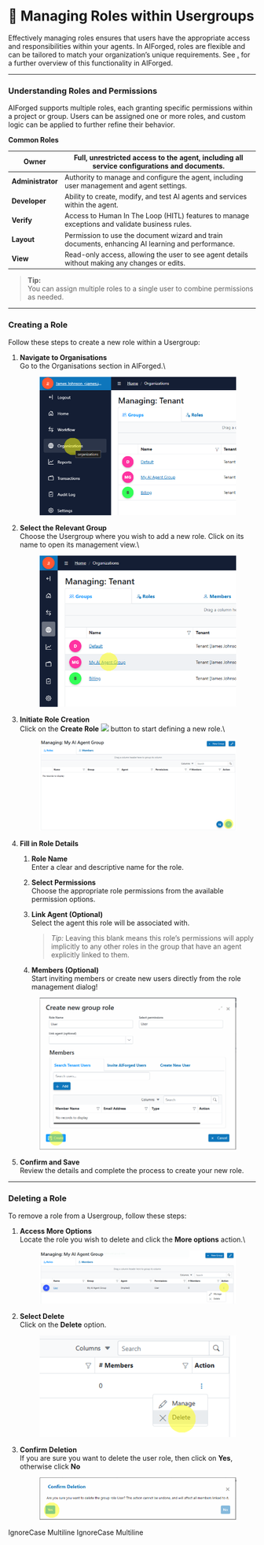 # 📏 Managing Roles within Usergroups

Effectively managing roles ensures that users have the appropriate access and responsibilities within your agents. In AIForged, roles are flexible and can be tailored to match your organization’s unique requirements. See [.](./ "mention") for a further overview of this functionality in AIForged.

***

### Understanding Roles and Permissions

AIForged supports multiple roles, each granting specific permissions within a project or group. Users can be assigned one or more roles, and custom logic can be applied to further refine their behavior.

**Common Roles**

| **Owner**         | Full, unrestricted access to the agent, including all service configurations and documents.       |
| ----------------- | ------------------------------------------------------------------------------------------------- |
| **Administrator** | Authority to manage and configure the agent, including user management and agent settings.        |
| **Developer**     | Ability to create, modify, and test AI agents and services within the agent.                      |
| **Verify**        | Access to Human In The Loop (HITL) features to manage exceptions and validate business rules.     |
| **Layout**        | Permission to use the document wizard and train documents, enhancing AI learning and performance. |
| **View**          | Read-only access, allowing the user to see agent details without making any changes or edits.     |

> **Tip:**\
> You can assign multiple roles to a single user to combine permissions as needed.

***

### Creating a Role

Follow these steps to create a new role within a Usergroup:

1.  **Navigate to Organisations**\
    Go to the Organisations section in AIForged.\


    <div align="left"><figure><img src="../assets/image%20%2889%29.png" alt=""><figcaption></figcaption></figure></div>
2.  **Select the Relevant Group**\
    Choose the Usergroup where you wish to add a new role. Click on its name to open its management view.\


    <div align="left"><figure><img src="../assets/image%20%2890%29.png" alt=""><figcaption></figcaption></figure></div>
3.  **Initiate Role Creation**\
    Click on the **Create Role** ![](<../.gitbook/assets/image (91).png>) button to start defining a new role.\


    <figure><img src="../assets/image%20%2892%29.png" alt=""><figcaption></figcaption></figure>
4.  **Fill in Role Details**

    1. **Role Name**\
       Enter a clear and descriptive name for the role.
    2. **Select Permissions**\
       Choose the appropriate role permissions from the available permission options.
    3.  **Link Agent (Optional)**\
        Select the agent this role will be associated with.

        > _Tip:_ Leaving this blank means this role’s permissions will apply implicitly to any other roles in the group that have an agent explicitly linked to them.
    4. **Members (Optional)**\
       Start inviting members or create new users directly from the role management dialog!

    <div align="left"><figure><img src="../assets/image%20%2894%29.png" alt=""><figcaption></figcaption></figure></div>
5. **Confirm and Save**\
   Review the details and complete the process to create your new role.

***

### Deleting a Role

To remove a role from a Usergroup, follow these steps:

1.  **Access More Options**\
    Locate the role you wish to delete and click the **More options** action.\


    <figure><img src="../assets/image%20%2895%29.png" alt=""><figcaption></figcaption></figure>
2.  **Select Delete**\
    Click on the **Delete** option.

    <div align="left"><figure><img src="../assets/image%20%2896%29.png" alt=""><figcaption></figcaption></figure></div>


3.  **Confirm Deletion**\
    If you are sure you want to delete the user role, then click on **Yes**, otherwise click **No**

    <figure><img src="../assets/image%20%2897%29.png" alt=""><figcaption></figcaption></figure>

 IgnoreCase Multiline IgnoreCase Multiline
